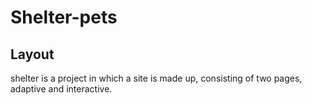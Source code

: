 # Shelter-pets

## Layout

shelter is a project in which a site is made up, consisting of two pages, adaptive and interactive.